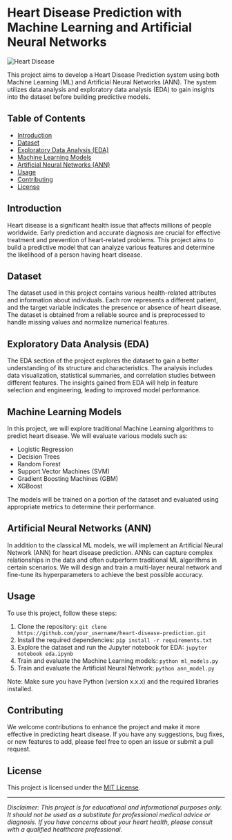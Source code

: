 # Heart Disease Prediction with Machine Learning and Artificial Neural Networks

![Heart Disease](heart_disease_image.jpg)

This project aims to develop a Heart Disease Prediction system using both Machine Learning (ML) and Artificial Neural Networks (ANN). The system utilizes data analysis and exploratory data analysis (EDA) to gain insights into the dataset before building predictive models.

## Table of Contents
- [Introduction](#introduction)
- [Dataset](#dataset)
- [Exploratory Data Analysis (EDA)](#exploratory-data-analysis-eda)
- [Machine Learning Models](#machine-learning-models)
- [Artificial Neural Networks (ANN)](#artificial-neural-networks-ann)
- [Usage](#usage)
- [Contributing](#contributing)
- [License](#license)

## Introduction
Heart disease is a significant health issue that affects millions of people worldwide. Early prediction and accurate diagnosis are crucial for effective treatment and prevention of heart-related problems. This project aims to build a predictive model that can analyze various features and determine the likelihood of a person having heart disease.

## Dataset
The dataset used in this project contains various health-related attributes and information about individuals. Each row represents a different patient, and the target variable indicates the presence or absence of heart disease. The dataset is obtained from a reliable source and is preprocessed to handle missing values and normalize numerical features.

## Exploratory Data Analysis (EDA)
The EDA section of the project explores the dataset to gain a better understanding of its structure and characteristics. The analysis includes data visualization, statistical summaries, and correlation studies between different features. The insights gained from EDA will help in feature selection and engineering, leading to improved model performance.

## Machine Learning Models
In this project, we will explore traditional Machine Learning algorithms to predict heart disease. We will evaluate various models such as:
- Logistic Regression
- Decision Trees
- Random Forest
- Support Vector Machines (SVM)
- Gradient Boosting Machines (GBM)
- XGBoost

The models will be trained on a portion of the dataset and evaluated using appropriate metrics to determine their performance.

## Artificial Neural Networks (ANN)
In addition to the classical ML models, we will implement an Artificial Neural Network (ANN) for heart disease prediction. ANNs can capture complex relationships in the data and often outperform traditional ML algorithms in certain scenarios. We will design and train a multi-layer neural network and fine-tune its hyperparameters to achieve the best possible accuracy.

## Usage
To use this project, follow these steps:

1. Clone the repository: `git clone https://github.com/your_username/heart-disease-prediction.git`
2. Install the required dependencies: `pip install -r requirements.txt`
3. Explore the dataset and run the Jupyter notebook for EDA: `jupyter notebook eda.ipynb`
4. Train and evaluate the Machine Learning models: `python ml_models.py`
5. Train and evaluate the Artificial Neural Network: `python ann_model.py`

Note: Make sure you have Python (version x.x.x) and the required libraries installed.

## Contributing
We welcome contributions to enhance the project and make it more effective in predicting heart disease. If you have any suggestions, bug fixes, or new features to add, please feel free to open an issue or submit a pull request.

## License
This project is licensed under the [MIT License](LICENSE).

---
*Disclaimer: This project is for educational and informational purposes only. It should not be used as a substitute for professional medical advice or diagnosis. If you have concerns about your heart health, please consult with a qualified healthcare professional.*
